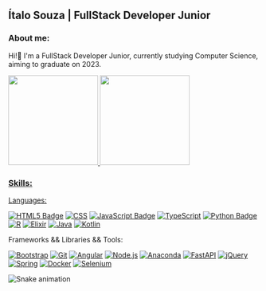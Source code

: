 ## Ítalo Souza | FullStack Developer Junior 

### About me:
  Hi!👋 I'm a FullStack Developer Junior, currently studying Computer Science, aiming to graduate on 2023.

<div>
<a href="https://github.com/PlayerGhost">
<img height="180em" src="https://github-readme-stats.vercel.app/api?username=PlayerGhost&show_icons=true&hide=issues&theme=radical&include_all_commits=true&count_private=true"/>
<img height="180em" src="https://github-readme-stats.vercel.app/api/top-langs/?username=PlayerGhost&layout=compact&hide=php&langs_count=10&theme=radical"/>
</div>
  
### Skills:

Languages:

[![HTML5 Badge](https://img.shields.io/badge/html5-%23E34F26.svg?style=flat&logo=html5&logoColor=white)](#)
[![CSS](https://img.shields.io/badge/css3-%231572B6.svg?style=flat&logo=css3&logoColor=white)](#)
[![JavaScript Badge](https://img.shields.io/badge/-JavaScript-black?style=flat&logo=javascript)](#)
[![TypeScript](https://img.shields.io/badge/typescript-%23007ACC.svg?style=flat&logo=typescript&logoColor=white)](#)
[![Python Badge](https://img.shields.io/badge/-Python-3776ab?style=flat&logo=Python&logoColor=white)](#)
[![R](https://img.shields.io/badge/r-%23276DC3.svg?style=flat&logo=r&logoColor=white)](#)
[![Elixir](https://img.shields.io/badge/elixir-%234B275F.svg?style=flat&logo=elixir&logoColor=white)](#)
[![Java](https://img.shields.io/badge/java-%23ED8B00.svg?style=flat&logo=java&logoColor=white)](#)
[![Kotlin](https://img.shields.io/badge/kotlin-%230095D5.svg?style=flat&logo=kotlin&logoColor=white)](#)

Frameworks && Libraries && Tools:

<!--![React](https://img.shields.io/badge/react-%2320232a.svg?style=flat&logo=react&logoColor=%2361DAFB)
[![React Badge](https://img.shields.io/badge/-React-282c33?style=flat&logo=react&logoColor=61DAFB)](#)-->
[![Bootstrap](https://img.shields.io/badge/bootstrap-%23563D7C.svg?style=flat&logo=bootstrap&logoColor=white)](#)
[![Git](https://img.shields.io/badge/git-%23F05033.svg?style=flat&logo=git&logoColor=white)](#)
[![Angular](https://img.shields.io/badge/angular-%23DD0031.svg?style=flat&logo=angular&logoColor=white)](#)
[![Node.js](https://img.shields.io/badge/-Node.js-333333?style=flat&logo=node.js)](#)
[![Anaconda](https://img.shields.io/badge/Anaconda-%2344A833.svg?style=flat&logo=anaconda&logoColor=white)](#)
[![FastAPI](https://img.shields.io/badge/FastAPI-005571?style=flat&logo=fastapi)](#)
[![jQuery](https://img.shields.io/badge/jquery-%230769AD.svg?style=flat&logo=jquery&logoColor=white)](#)
[![Spring](https://img.shields.io/badge/spring-%236DB33F.svg?style=flat&logo=spring&logoColor=white)](#)
[![Docker](https://img.shields.io/badge/docker-%230db7ed.svg?style=flat&logo=docker&logoColor=white)](#)
[![Selenium](https://img.shields.io/badge/-selenium-%43B02A?style=flat&logo=selenium&logoColor=white)](#)

![Snake animation](https://github.com/PlayerGhost/PlayerGhost/blob/output/github-contribution-grid-snake.svg)

